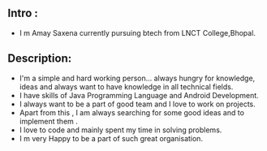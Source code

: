 ## Intro :
* I m Amay Saxena currently pursuing btech from LNCT College,Bhopal.

## Description:
* I'm a simple and hard working person... always hungry for knowledge, ideas and always want to have knowledge in all technical fields.
* I have skills of Java Programming Language and Android Development.
* I always want to be a part of good team and I love to work on projects.
* Apart from this , I am always searching for some good ideas and to implement them .
* I love to code and mainly spent my time in solving problems. 
* I m very Happy to be a part of such great organisation.
